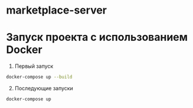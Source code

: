 # marketplace-server

# Запуск проекта с использованием Docker

1. Первый запуск

```bash
docker-compose up --build
```

2. Последующие запуски

```bash
docker-compose up
```

